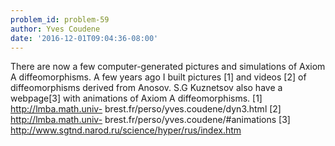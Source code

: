 ```yaml
---
problem_id: problem-59
author: Yves Coudene
date: '2016-12-01T09:04:36-08:00'
---
```

There are now a few computer-generated pictures and simulations of Axiom A
diffeomorphisms. A few years ago I built pictures [1] and videos [2] of
diffeomorphisms derived from Anosov. S.G Kuznetsov also have a webpage[3] with
animations of Axiom A diffeomorphisms. [1] http://lmba.math.univ-
brest.fr/perso/yves.coudene/dyn3.html [2] http://lmba.math.univ-
brest.fr/perso/yves.coudene/#animations [3]
http://www.sgtnd.narod.ru/science/hyper/rus/index.htm


